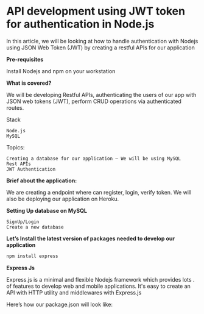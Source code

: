 # API development using JWT token for authentication in Node.js

In this article, we will be looking at how to handle authentication with Nodejs using JSON Web Token (JWT) by creating a restful APIs for our application

<b>Pre-requisites</b>

Install Nodejs and npm on your workstation

<b>What is covered?</b>

We will be developing Restful APIs, authenticating the users of our app with JSON web tokens (JWT), perform CRUD operations via authenticated routes.

Stack

    Node.js
    MySQL

Topics:

    Creating a database for our application — We will be using MySQL
    Rest APIs
    JWT Authentication
    
<b>Brief about the application:</b>

We are creating a endpoint where can register, login, verify token. We will also be deploying our application on Heroku.

<b>Setting Up database on MySQL</b>

    SignUp/Login
    Create a new database
    
<b>Let’s Install the latest version of packages needed to develop our application</b>

```php
npm install express
```

<b>Express Js</b>

Express.js is a minimal and flexible Nodejs framework which provides lots . of features to develop web and mobile applications. It's easy to create an API with HTTP utility and middlewares with Express.js

Here’s how our package.json will look like:
